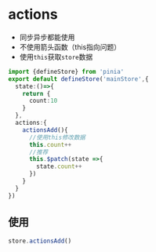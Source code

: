 # actions

* 同步异步都能使用
* 不使用箭头函数（this指向问题）
* 使用`this`获取`store`数据
```ts
import {defineStore} from 'pinia'
export default defineStore('mainStore',{
  state:()=>{
    return {
      count:10
    }
  },
  actions:{
    actionsAdd(){
      //使用this修改数据
      this.count++
      //推荐
      this.$patch(state =>{
        state.count++
      })
    }
  }
})
```
## 使用
```ts
store.actionsAdd()
```